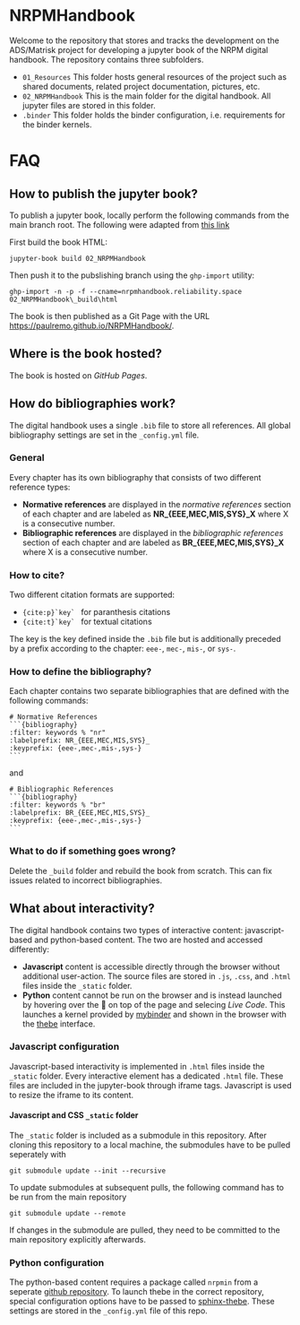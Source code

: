 # NRPMHandbook
Welcome to the repository that stores and tracks the development on the ADS/Matrisk project for developing a jupyter book of the NRPM digital handbook. The repository contains three subfolders.

- `01_Resources` This folder hosts general resources of the project such as shared documents, related project documentation, pictures, etc.
- `02_NRPMHandbook` This is the main folder for the digital handbook. All jupyter files are stored in this folder.
- `.binder` This folder holds the binder configuration, i.e. requirements for the binder kernels.

# FAQ

## How to publish the jupyter book?
To publish a jupyter book, locally perform the following commands from the main branch root. The following were adapted from [this link](https://jupyterbook.org/start/publish.html)

First build the book HTML:
```
jupyter-book build 02_NRPMHandbook
```

Then push it to the pubslishing branch using the `ghp-import` utility:
```
ghp-import -n -p -f --cname=nrpmhandbook.reliability.space 02_NRPMHandbook\_build\html
```

The book is then published as a Git Page with the URL https://paulremo.github.io/NRPMHandbook/.

## Where is the book hosted?
The book is hosted on *GitHub Pages*. 

## How do bibliographies work?
The digital handbook uses a single `.bib` file to store all references. All global bibliography settings are set in the `_config.yml` file.

### General
Every chapter has its own bibliography that consists of two different reference types:
- **Normative references** are displayed in the *normative references* section of each chapter and are labeled as **NR_{EEE,MEC,MIS,SYS}_X** where X is a consecutive number.
- **Bibliographic references** are displayed in the *bibliographic references* section of each chapter and are labeled as **BR_{EEE,MEC,MIS,SYS}_X** where X is a consecutive number.

### How to cite?
Two different citation formats are supported: 
- ``{cite:p}`key` `` for paranthesis citations
- ``{cite:t}`key` `` for textual citations
 
The key is the key defined inside the `.bib` file but is additionally preceded by a prefix according to the chapter: `eee-`, `mec-`, `mis-`, or `sys-`. 

### How to define the bibliography?
Each chapter contains two separate bibliographies that are defined with the following commands:
````
# Normative References
```{bibliography}
:filter: keywords % "nr"
:labelprefix: NR_{EEE,MEC,MIS,SYS}_
:keyprefix: {eee-,mec-,mis-,sys-}
```
````
and
````
# Bibliographic References
```{bibliography}
:filter: keywords % "br"
:labelprefix: BR_{EEE,MEC,MIS,SYS}_
:keyprefix: {eee-,mec-,mis-,sys-}
```
````

### What to do if something goes wrong?
Delete the `_build` folder and rebuild the book from scratch. This can fix issues related to incorrect bibliographies.
 

## What about interactivity?
The digital handbook contains two types of interactive content: javascript-based and python-based content. The two are hosted and accessed differently:

- **Javascript** content is accessible directly through the browser without additional user-action. The source files are stored in `.js`, `.css`, and `.html` files inside the `_static` folder.
- **Python** content cannot be run on the browser and is instead launched by hovering over the :rocket: on top of the page and selecing *Live Code*. This launches a kernel provided by [mybinder](https://mybinder.org/) and shown in the browser with the [thebe](https://github.com/executablebooks/thebe) interface. 

### Javascript configuration
Javascript-based interactivity is implemented in `.html` files inside the `_static` folder. Every interactive element has a dedicated `.html` file. These files are included in the jupyter-book through iframe tags. Javascript is used to resize the iframe to its content.

#### Javascript and CSS `_static` folder
The `_static` folder is included as a submodule in this repository. After cloning this repository to a local machine, the submodules have to be pulled seperately with
```
git submodule update --init --recursive
```
To update submodules at subsequent pulls, the following command has to be run from the main repository
```
git submodule update --remote
```
If changes in the submodule are pulled, they need to be committed to the main repository explicitly afterwards.


### Python configuration
The python-based content requires a package called `nrpmin` from a seperate [github repository](https://github.com/paulremo/NRPMInteractivity/). To launch thebe in the correct repository, special configuration options have to be passed to [sphinx-thebe](https://sphinx-thebe.readthedocs.io/en/latest/configure.html). These settings are stored in the `_config.yml` file of this repo.
